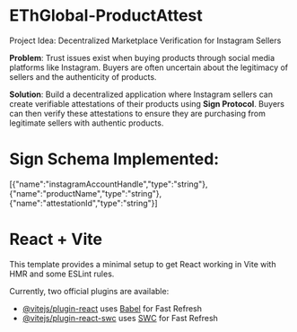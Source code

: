 # EThGlobal-ProductAttest

Project Idea: Decentralized Marketplace Verification for Instagram Sellers

**Problem**: Trust issues exist when buying products through social media platforms like Instagram. Buyers are often uncertain about the legitimacy of sellers and the authenticity of products.

**Solution**: Build a decentralized application where Instagram sellers can create verifiable attestations of their products using **Sign Protocol**. Buyers can then verify these attestations to ensure they are purchasing from legitimate sellers with authentic products.

# Sign Schema Implemented:
[{"name":"instagramAccountHandle","type":"string"},{"name":"productName","type":"string"},{"name":"attestationId","type":"string"}]

# React + Vite

This template provides a minimal setup to get React working in Vite with HMR and some ESLint rules.

Currently, two official plugins are available:

- [@vitejs/plugin-react](https://github.com/vitejs/vite-plugin-react/blob/main/packages/plugin-react/README.md) uses [Babel](https://babeljs.io/) for Fast Refresh
- [@vitejs/plugin-react-swc](https://github.com/vitejs/vite-plugin-react-swc) uses [SWC](https://swc.rs/) for Fast Refresh
